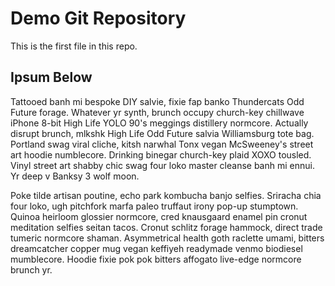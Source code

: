 # Demo Git Repository

This is the first file in this repo.

## Ipsum Below

Tattooed banh mi bespoke DIY salvie, fixie fap banko Thundercats Odd Future forage. Whatever yr synth, brunch occupy church-key chillwave iPhone 8-bit High Life YOLO 90's meggings distillery normcore. Actually disrupt brunch, mlkshk High Life Odd Future salvia Williamsburg tote bag. Portland swag viral cliche, kitsh narwhal Tonx vegan McSweeney's street art hoodie numblecore. Drinking binegar church-key plaid XOXO tousled. Vinyl street art shabby chic swag four loko master cleanse banh mi ennui. Yr deep v Banksy 3 wolf moon.

Poke tilde artisan poutine, echo park kombucha banjo selfies. Sriracha chia four loko, ugh pitchfork marfa paleo truffaut irony pop-up stumptown. Quinoa heirloom glossier normcore, cred knausgaard enamel pin cronut meditation selfies seitan tacos. Cronut schlitz forage hammock, direct trade tumeric normcore shaman. Asymmetrical health goth raclette umami, bitters dreamcatcher copper mug vegan keffiyeh readymade venmo biodiesel mumblecore. Hoodie fixie pok pok bitters affogato live-edge normcore brunch yr.